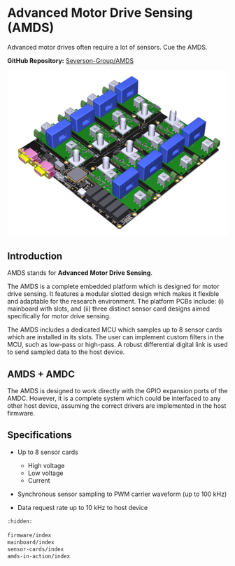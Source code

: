 # Advanced Motor Drive Sensing (AMDS)

Advanced motor drives often require a lot of sensors.
Cue the AMDS.

**GitHub Repository:** [Severson-Group/AMDS](https://github.com/Severson-Group/AMDS)

![](images/AMDS.png)

## Introduction

AMDS stands for **Advanced Motor Drive Sensing**.

The AMDS is a complete embedded platform which is designed for motor drive sensing.
It features a modular slotted design which makes it flexible and adaptable for the research environment.
The platform PCBs include: (i) mainboard with slots, and (ii) three distinct sensor card designs aimed specifically for motor drive sensing.

The AMDS includes a dedicated MCU which samples up to 8 sensor cards which are installed in its slots.
The user can implement custom filters in the MCU, such as low-pass or high-pass.
A robust differential digital link is used to send sampled data to the host device.

## AMDS + AMDC

The AMDS is designed to work directly with the GPIO expansion ports of the AMDC.
However, it is a complete system which could be interfaced to any other host device, assuming the correct drivers are implemented in the host firmware.

## Specifications

- Up to 8 sensor cards

  - High voltage
  - Low voltage
  - Current

- Synchronous sensor sampling to PWM carrier waveform (up to 100 kHz)
- Data request rate up to 10 kHz to host device

```{toctree}
:hidden:

firmware/index
mainboard/index
sensor-cards/index
amds-in-action/index
```
